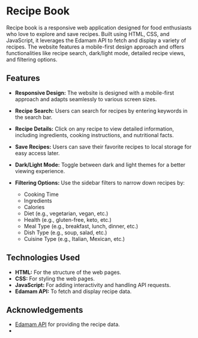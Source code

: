 # Recipe Book

Recipe book is a responsive web application designed for food enthusiasts who love to explore and save recipes. Built using HTML, CSS, and JavaScript, it leverages the Edamam API to fetch and display a variety of recipes. The website features a mobile-first design approach and offers functionalities like recipe search, dark/light mode, detailed recipe views, and filtering options.


## Features

- **Responsive Design:** The website is designed with a mobile-first approach and adapts seamlessly to various screen sizes.

- **Recipe Search:** Users can search for recipes by entering keywords in the search bar.

- **Recipe Details:** Click on any recipe to view detailed information, including ingredients, cooking instructions, and nutritional facts.

- **Save Recipes:** Users can save their favorite recipes to local storage for easy access later.

- **Dark/Light Mode:** Toggle between dark and light themes for a better viewing experience.

- **Filtering Options:** Use the sidebar filters to narrow down recipes by:
  - Cooking Time
  - Ingredients
  - Calories
  - Diet (e.g., vegetarian, vegan, etc.)
  - Health (e.g., gluten-free, keto, etc.)
  - Meal Type (e.g., breakfast, lunch, dinner, etc.)
  - Dish Type (e.g., soup, salad, etc.)
  - Cuisine Type (e.g., Italian, Mexican, etc.)

## Technologies Used

- **HTML:** For the structure of the web pages.
- **CSS:** For styling the web pages.
- **JavaScript:** For adding interactivity and handling API requests.
- **Edamam API:** To fetch and display recipe data.

## Acknowledgements

- [Edamam API](https://developer.edamam.com/) for providing the recipe data.
- 
